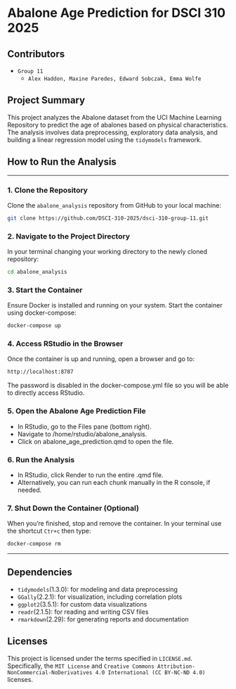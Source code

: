 # Abalone Age Prediction for DSCI 310 2025

## Contributors
- `Group 11`
  - `Alex Haddon, Maxine Paredes, Edward Sobczak, Emma Wolfe`

## Project Summary
This project analyzes the Abalone dataset from the UCI Machine Learning Repository to predict the age of abalones based on physical characteristics. The analysis involves data preprocessing, exploratory data analysis, and building a linear regression model using the `tidymodels` framework.

## How to Run the Analysis
---
### 1. Clone the Repository
Clone the `abalone_analysis` repository from GitHub to your local machine:
```sh
git clone https://github.com/DSCI-310-2025/dsci-310-group-11.git
```

### 2. Navigate to the Project Directory
In your terminal changing your working directory to the newly cloned repository:
```sh
cd abalone_analysis
```

### 3. Start the Container
Ensure Docker is installed and running on your system. Start the container using docker-compose:
```sh
docker-compose up
```

### 4. Access RStudio in the Browser
Once the container is up and running, open a browser and go to:
```sh
http://localhost:8787
```
The password is disabled in the docker-compose.yml file so you will be able to directly access RStudio. 

### 5. Open the Abalone Age Prediction File
- In RStudio, go to the Files pane (bottom right).
- Navigate to /home/rstudio/abalone_analysis.
- Click on abalone_age_prediction.qmd to open the file.

### 6. Run the Analysis
- In RStudio, click Render to run the entire .qmd file.
- Alternatively, you can run each chunk manually in the R console, if needed.
  
### 7. Shut Down the Container (Optional)
When you’re finished, stop and remove the container. In your terminal use the shortcut `Ctr+c` then type:
```sh
docker-compose rm
```
---

## Dependencies
- `tidymodels`(1.3.0): for modeling and data preprocessing 
- `GGally`(2.2.1): for visualization, including correlation plots
- `ggplot2`(3.5.1): for custom data visualizations
- `readr`(2.1.5): for reading and writing CSV files
- `rmarkdown`(2.29): for generating reports and documentation

## Licenses
This project is licensed under the terms specified in `LICENSE.md`. Specifically, the `MIT License` and `Creative Commons Attribution-NonCommercial-NoDerivatives 4.0 International (CC BY-NC-ND 4.0)` licenses. 
